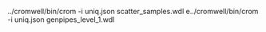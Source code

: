 ../cromwell/bin/crom   -i uniq.json scatter_samples.wdl
e../cromwell/bin/crom   -i uniq.json genpipes_level_1.wdl
